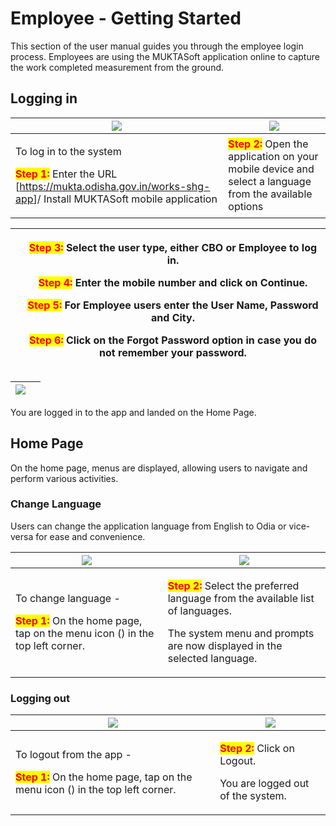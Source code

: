 # Employee - Getting Started

This section of the user manual guides you through the employee login process. Employees are using the MUKTASoft application online to capture the work completed measurement from the ground.

## Logging in

| ![](https://lh7-us.googleusercontent.com/docsz/AD_4nXfp62XHi_R_dexHWdiyt2egd3WyWl1JXaBMk13M8Xv5MKqkksBS7dl46AUAnhHN_gbdjw8HFxG7yxvryGbUS75T1AG3UcI09MCXGjOwWs1R4Qg0R1vPHcCoPt0Ph9lFwmmeOjE7uvDXiegHzxecMK2Ol3E?key=5-GX0hxrQtbPyJCHvOMALw)                                | ![](https://lh7-us.googleusercontent.com/docsz/AD_4nXfOibLbWRqDckm_ZFmkQbn_qnimpR1P2vaAxlwTkkIiMrmzpaX0QYK1HI1jy-IVTpzFzUOiAlLmKLP-6jWfc_B4wq8-ZItdGA1IAdQxKmWKc24g_BZmcYub8QLCfvTBOLUrIrU7w6W-D2pBGNKkpem4WmI?key=5-GX0hxrQtbPyJCHvOMALw) |
| ------------------------------------------------------------------------------------------------------------------------------------------------------------------------------------------------------------------------------------------------------------------------- | ------------------------------------------------------------------------------------------------------------------------------------------------------------------------------------------------------------------------------------------ |
| <p>To log in to the system </p><p><mark style="color:red;"><strong>Step 1:</strong></mark> Enter the URL [<a href="https://mukta.odisha.gov.in/works-shg-app/language_selection">https://mukta.odisha.gov.in/works-shg-app</a>]/ Install MUKTASoft mobile application</p> | <mark style="color:red;">**Step 2:**</mark> Open the application on your mobile device and select a language from the available options                                                                                                    |

| <p><img src="https://lh7-rt.googleusercontent.com/docsz/AD_4nXdnQIIVcQgAAb3boi12TkWDsZMm4cf5B7s5FnoxJQGmpaEs9YIFZkIDDKa_DeNBtwWHUR93Q8Sm90mQZcWXJOfcYGtKesdcnhPaDKfFEY0c6CVd1wWl5PjZ8FLlG0PHvRGHtKA12Q?key=ofyZklN1BBXqbth91pheu9aU" alt=""></p><p></p> | <p><mark style="color:red;"><strong>Step 3:</strong></mark> Select the user type, either CBO or Employee to log in. </p><p><mark style="color:red;"><strong>Step 4:</strong></mark> Enter the mobile number and click on Continue.</p><p><mark style="color:red;"><strong>Step 5:</strong></mark> For Employee users enter the User Name, Password and City. </p><p><mark style="color:red;"><strong>Step 6:</strong></mark> Click on the Forgot Password option in case you do not remember your password.</p> |
| ------------------------------------------------------------------------------------------------------------------------------------------------------------------------------------------------------------------------------------------------------- | --------------------------------------------------------------------------------------------------------------------------------------------------------------------------------------------------------------------------------------------------------------------------------------------------------------------------------------------------------------------------------------------------------------------------------------------------------------------------------------------------------------- |

| ![](https://lh7-rt.googleusercontent.com/docsz/AD_4nXdmJzOYlSBTSY25v6vxO29DflE1O3ytsQq-rZrOiCEs5fVzLTKiztkWJ6f3bY8cjZo2WBvTsiht9MhWriEZXvr5h5VgzbypavMioMntTIGtMX-r3hZygfFgOaNT5fZf3BXJOclAdw?key=ofyZklN1BBXqbth91pheu9aU) |   |
| --------------------------------------------------------------------------------------------------------------------------------------------------------------------------------------------------------------------------- | - |

&#x20;You are logged in to the app and landed on the Home Page.

## Home Page <a href="#docs-internal-guid-87edc461-7fff-d8b8-3866-615ff89dd35f" id="docs-internal-guid-87edc461-7fff-d8b8-3866-615ff89dd35f"></a>

On the home page, menus are displayed, allowing users to navigate and perform various activities.

### Change Language

Users can change the application language from English to Odia or vice-versa for ease and convenience.

| ![](https://lh7-us.googleusercontent.com/docsz/AD_4nXfn-5scO-LlbSUwMn3krG9ZGQM859_FBsodsCNnalRAtzZYacN9yN2zdkCy_g0xXU5IZKxvi8-1WgDiIcSJ95xJFQS8As6i55bnpRY9v3NtHsQywyaRykLNIs9nRNkuA8BNFX9cpR05W2haEy3_OP7W8PA?key=5-GX0hxrQtbPyJCHvOMALw)                                                                                                                                                                           | ![](https://lh7-us.googleusercontent.com/docsz/AD_4nXdjjcwDjyklMQAq1R4z6XVAm5MQc5F9l-XQNLcQb91Qv9MUm0F7Iqb_oLqKNVA1JrVKnGpti-bMwYWgvInXu197iO8-OaRlX9OalkczKQJaAbxhDcJITLh96i2ebjdVC9_nYBkam6UQ0ARqolr-gD3jYlE?key=5-GX0hxrQtbPyJCHvOMALw) |
| -------------------------------------------------------------------------------------------------------------------------------------------------------------------------------------------------------------------------------------------------------------------------------------------------------------------------------------------------------------------------------------------------------------------- | ------------------------------------------------------------------------------------------------------------------------------------------------------------------------------------------------------------------------------------------ |
| <p>To change language - </p><p><mark style="color:red;"><strong>Step 1:</strong></mark> On the home page, tap on the menu icon (<img src="https://lh7-us.googleusercontent.com/docsz/AD_4nXfliyKWizdohs2IjuwAWikj1bEY4ZgCTRnCR79vKylX5GVIkP0D9yGWFc2WwylAEF0G36x8pjSKGg0GDj5w4kgzi9tzdeyCtSo2hfuofZ-0rVctbOyyfyCsPRbBZlBQq3vYAv-d7jLe58GOX0tAuUAv2g?key=5-GX0hxrQtbPyJCHvOMALw" alt="">) in the top left corner.</p> | <p><mark style="color:red;"><strong>Step 2:</strong></mark> Select the preferred language from the available list of languages. </p><p>The system menu and prompts are now displayed in the selected language.</p>                         |

### Logging out

| ![](https://lh7-us.googleusercontent.com/docsz/AD_4nXfn-5scO-LlbSUwMn3krG9ZGQM859_FBsodsCNnalRAtzZYacN9yN2zdkCy_g0xXU5IZKxvi8-1WgDiIcSJ95xJFQS8As6i55bnpRY9v3NtHsQywyaRykLNIs9nRNkuA8BNFX9cpR05W2haEy3_OP7W8PA?key=5-GX0hxrQtbPyJCHvOMALw)                                                                                                                                                                               | ![](https://lh7-us.googleusercontent.com/docsz/AD_4nXdjjcwDjyklMQAq1R4z6XVAm5MQc5F9l-XQNLcQb91Qv9MUm0F7Iqb_oLqKNVA1JrVKnGpti-bMwYWgvInXu197iO8-OaRlX9OalkczKQJaAbxhDcJITLh96i2ebjdVC9_nYBkam6UQ0ARqolr-gD3jYlE?key=5-GX0hxrQtbPyJCHvOMALw) |
| ------------------------------------------------------------------------------------------------------------------------------------------------------------------------------------------------------------------------------------------------------------------------------------------------------------------------------------------------------------------------------------------------------------------------ | ------------------------------------------------------------------------------------------------------------------------------------------------------------------------------------------------------------------------------------------ |
| <p>To logout from the app - </p><p><mark style="color:red;"><strong>Step 1:</strong></mark> On the home page, tap on the menu icon (<img src="https://lh7-us.googleusercontent.com/docsz/AD_4nXfliyKWizdohs2IjuwAWikj1bEY4ZgCTRnCR79vKylX5GVIkP0D9yGWFc2WwylAEF0G36x8pjSKGg0GDj5w4kgzi9tzdeyCtSo2hfuofZ-0rVctbOyyfyCsPRbBZlBQq3vYAv-d7jLe58GOX0tAuUAv2g?key=5-GX0hxrQtbPyJCHvOMALw" alt="">) in the top left corner.</p> | <p><mark style="color:red;"><strong>Step 2:</strong></mark> Click on Logout. </p><p>You are logged out of the system.</p>                                                                                                                  |
